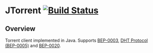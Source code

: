 JTorrent [![Build Status](https://travis-ci.org/j-torrent/jtorrent-client.svg?branch=master)](https://travis-ci.org/j-torrent/jtorrent-client)
====
Overview
--------
Torrent client implemented in Java. Supports [BEP-0003](http://www.bittorrent.org/beps/bep_0003.html), [DHT Protocol (BEP-0005)](http://www.bittorrent.org/beps/bep_0005.html) and [BEP-0020](http://www.bittorrent.org/beps/bep_0020.html).
